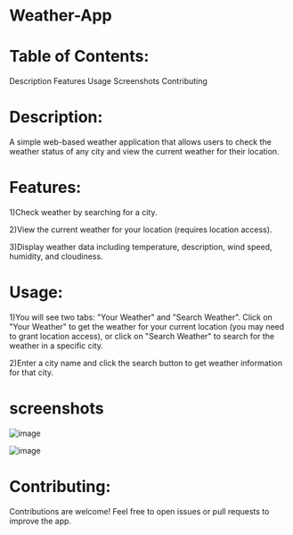 # Weather-App

# Table of Contents:
Description 
Features
Usage
Screenshots
Contributing

# Description:

A simple web-based weather application that allows users to check the weather status of any city and view the current weather for their location.

# Features:

1)Check weather by searching for a city.

2)View the current weather for your location (requires location access).

3)Display weather data including temperature, description, wind speed, humidity, and cloudiness.

# Usage:

1)You will see two tabs: "Your Weather" and "Search Weather". Click on "Your Weather" to get the weather for your current location (you may need to grant location access), or click on "Search Weather" to search for the weather in a specific city.

2)Enter a city name and click the search button to get weather information for that city.

# screenshots
![image](https://github.com/RupalRastogi/Weather-App/assets/110107667/4adfe800-bafc-4885-be70-de4f9e28bb0d)

![image](https://github.com/RupalRastogi/Weather-App/assets/110107667/1ab0166e-9f72-456a-9ac2-e1f6ffa688a0)


# Contributing:
Contributions are welcome! Feel free to open issues or pull requests to improve the app.
